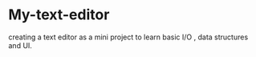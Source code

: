 # My-text-editor
creating a text editor as a mini project to learn basic I/O , data structures and UI.
